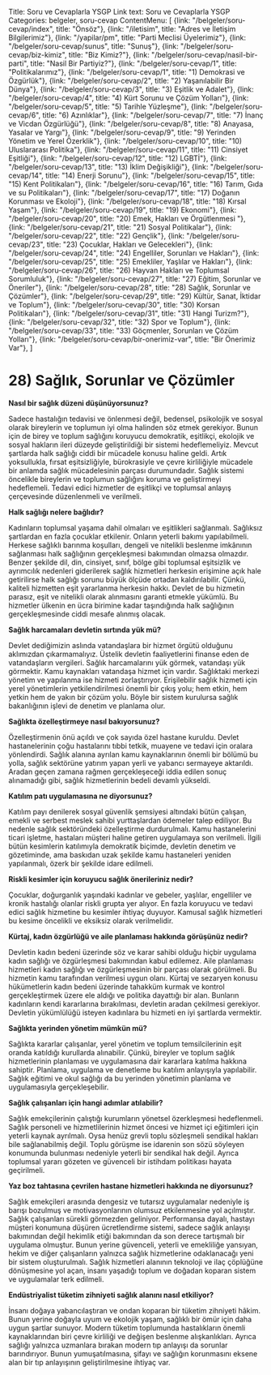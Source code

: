Title: Soru ve Cevaplarla YSGP
Link text: Soru ve Cevaplarla YSGP
Categories: belgeler, soru-cevap
ContentMenu: [
  {link: "/belgeler/soru-cevap/index", title: "Önsöz"},
  {link: "/iletisim", title: "Adres ve İletişim Bilgilerimiz"},
  {link: "/yapilar/pm", title: "Parti Meclisi Üyelerimiz"},
  {link: "/belgeler/soru-cevap/sunus", title: "Sunuş"},
  {link: "/belgeler/soru-cevap/biz-kimiz", title: "Biz Kimiz?"},
  {link: "/belgeler/soru-cevap/nasil-bir-parti", title: "Nasil Bir Partiyiz?"},
  {link: "/belgeler/soru-cevap/1", title: "Politikalarımız"},
  {link: "/belgeler/soru-cevap/1", title: "1) Demokrasi ve Özgürlük"},
  {link: "/belgeler/soru-cevap/2", title: "2) Yaşanılabilir Bir Dünya"},
  {link: "/belgeler/soru-cevap/3", title: "3) Eşitlik ve Adalet"},
  {link: "/belgeler/soru-cevap/4", title: "4) Kürt Sorunu ve Çözüm Yolları"},
  {link: "/belgeler/soru-cevap/5", title: "5) Tarihle Yüzleşme"},
  {link: "/belgeler/soru-cevap/6", title: "6) Azınlıklar"},
  {link: "/belgeler/soru-cevap/7", title: "7) İnanç ve Vicdan Özgürlüğü"},
  {link: "/belgeler/soru-cevap/8", title: "8) Anayasa, Yasalar ve Yargı"},
  {link: "/belgeler/soru-cevap/9", title: "9) Yerinden Yönetim ve Yerel Özerklik"},
  {link: "/belgeler/soru-cevap/10", title: "10) Uluslararası Politika"},
  {link: "/belgeler/soru-cevap/11", title: "11) Cinsiyet Eşitliği"},
  {link: "/belgeler/soru-cevap/12", title: "12) LGBTİ"},
  {link: "/belgeler/soru-cevap/13", title: "13) İklim Değişikliği"},
  {link: "/belgeler/soru-cevap/14", title: "14) Enerji Sorunu"},
  {link: "/belgeler/soru-cevap/15", title: "15) Kent Politikaları"},
  {link: "/belgeler/soru-cevap/16", title: "16) Tarım, Gıda ve su Politikaları"},
  {link: "/belgeler/soru-cevap/17", title: "17) Doğanın Korunması ve Ekoloji"},
  {link: "/belgeler/soru-cevap/18", title: "18) Kırsal Yaşam"},
  {link: "/belgeler/soru-cevap/19", title: "19) Ekonomi"},
  {link: "/belgeler/soru-cevap/20", title: "20) Emek, Hakları ve Örgütlenmesi
"},
  {link: "/belgeler/soru-cevap/21", title: "21) Sosyal Politikalar"},
  {link: "/belgeler/soru-cevap/22", title: "22) Gençlik"},
  {link: "/belgeler/soru-cevap/23", title: "23) Çocuklar, Hakları ve Gelecekleri"},
  {link: "/belgeler/soru-cevap/24", title: "24) Engelliler, Sorunları ve Hakları"},
  {link: "/belgeler/soru-cevap/25", title: "25) Emekliler, Yaşlılar ve Hakları"},
  {link: "/belgeler/soru-cevap/26", title: "26) Hayvan Hakları ve Toplumsal Sorumluluk"},
  {link: "/belgeler/soru-cevap/27", title: "27) Eğitim, Sorunlar ve Öneriler"},
  {link: "/belgeler/soru-cevap/28", title: "28) Sağlık, Sorunlar ve Çözümler"},
  {link: "/belgeler/soru-cevap/29", title: "29) Kültür, Sanat, İktidar ve Toplum"},
  {link: "/belgeler/soru-cevap/30", title: "30) Korsan Politikaları"},
  {link: "/belgeler/soru-cevap/31", title: "31) Hangi Turizm?"},
  {link: "/belgeler/soru-cevap/32", title: "32) Spor ve Toplum"},
  {link: "/belgeler/soru-cevap/33", title: "33) Göçmenler, Sorunları ve Çözüm Yolları"},
  {link: "/belgeler/soru-cevap/bir-onerimiz-var", title: "Bir Önerimiz Var"},
  ]



# 28) Sağlık, Sorunlar ve Çözümler

**Nasıl bir sağlık düzeni düşünüyorsunuz?**

Sadece hastalığın tedavisi ve önlenmesi değil, bedensel, psikolojik ve sosyal olarak bireylerin ve toplumun iyi olma halinden söz etmek gerekiyor. Bunun için de birey ve toplum sağlığını koruyucu demokratik, eşitlikçi, ekolojik ve sosyal hakların ileri düzeyde geliştirildiği bir sistemi hedeflemeliyiz. Mevcut şartlarda halk sağlığı ciddi bir mücadele konusu haline geldi. Artık yoksullukla, fırsat eşitsizliğiyle, bürokrasiyle ve çevre kirliliğiyle mücadele bir anlamda sağlık mücadelesinin parçası durumundadır. Sağlık sistemi öncelikle bireylerin ve toplumun sağlığını koruma ve geliştirmeyi hedeflemeli. Tedavi edici hizmetler de eşitlikçi ve toplumsal anlayış çerçevesinde düzenlenmeli ve verilmeli.

**Halk sağlığı nelere bağlıdır?**
 
Kadınların toplumsal yaşama dahil olmaları ve eşitlikleri sağlanmalı. Sağlıksız şartlardan en fazla çocuklar etkilenir. Onların yeterli bakımı yapılabilmeli. Herkese sağlıklı barınma koşulları, dengeli ve nitelikli beslenme imkânının sağlanması halk sağlığının gerçekleşmesi bakımından olmazsa olmazdır. Benzer şekilde dil, din, cinsiyet, sınıf, bölge gibi toplumsal eşitsizlik ve ayrımcılık nedenleri giderilerek sağlık hizmetleri herkesin erişimine açık hale getirilirse halk sağlığı sorunu büyük ölçüde ortadan kaldırılabilir. Çünkü, kaliteli hizmetten eşit yararlanma herkesin hakkı. Devlet de bu hizmetin parasız, eşit ve nitelikli olarak alınmasını garanti etmekle yükümlü. Bu hizmetler ülkenin en ücra birimine kadar taşındığında halk sağlığının gerçekleşmesinde ciddi mesafe alınmış olacak.

**Sağlık harcamaları devletin sırtında yük mü?**

Devlet dediğimizin aslında vatandaşlara bir hizmet örgütü olduğunu aklımızdan çıkarmamalıyız. Üstelik devletin faaliyetlerini finanse eden de vatandaşların vergileri. Sağlık harcamalarını yük görmek, vatandaşı yük görmektir. Kamu kaynakları vatandaşa hizmet için vardır. Sağlıktaki merkezi yönetim ve yapılanma ise hizmeti zorlaştırıyor. Erişilebilir sağlık hizmeti için yerel yönetimlerin yetkilendirilmesi önemli bir çıkış yolu; hem etkin, hem yetkin hem de yakın bir çözüm yolu. Böyle bir sistem kurulursa sağlık bakanlığının işlevi de denetim ve planlama olur. 

**Sağlıkta özelleştirmeye nasıl bakıyorsunuz?**

Özelleştirmenin önü açıldı ve çok sayıda özel hastane kuruldu. Devlet hastanelerinin çoğu hastalarını tıbbi tetkik, muayene ve tedavi için oralara yönlendirdi. Sağlık alanına ayrılan kamu kaynaklarının önemli bir bölümü bu yolla, sağlık sektörüne yatırım yapan yerli ve yabancı sermayeye aktarıldı. Aradan geçen zamana rağmen gerçekleşeceği iddia edilen sonuç alınamadığı gibi, sağlık hizmetlerinin bedeli devamlı yükseldi. 

**Katılım patı uygulamasına ne diyorsunuz?**

Katılım payı denilerek sosyal güvenlik şemsiyesi altındaki bütün çalışan, emekli ve serbest meslek sahibi yurttaşlardan ödemeler talep ediliyor. Bu nedenle sağlık sektöründeki özelleştirme durdurulmalı. Kamu hastanelerini ticari işletme, hastaları müşteri haline getiren uygulamaya son verilmeli. İlgili bütün kesimlerin katılımıyla demokratik biçimde, devletin denetim ve gözetiminde, ama baskıdan uzak şekilde kamu hastaneleri yeniden yapılanmalı, özerk bir şekilde idare edilmeli.

**Riskli kesimler için koruyucu sağlık önerileriniz nedir?**

Çocuklar, doğurganlık yaşındaki kadınlar ve gebeler, yaşlılar, engelliler ve kronik hastalığı olanlar riskli grupta yer alıyor. En fazla koruyucu ve tedavi edici sağlık hizmetine bu kesimler ihtiyaç duyuyor. Kamusal sağlık hizmetleri bu kesime öncelikli ve eksiksiz olarak verilmelidir.

**Kürtaj, kadın özgürlüğü ve aile planlaması hakkında görüşünüz nedir?**

Devletin kadın bedeni üzerinde söz ve karar sahibi olduğu hiçbir uygulama kadın sağlığı ve özgürleşmesi bakımından kabul edilemez. Aile planlaması hizmetleri kadın sağlığı ve özgürleşmesinin bir parçası olarak görülmeli. Bu hizmetin kamu tarafından verilmesi uygun olanı. Kürtaj ve sezaryen konusu hükümetlerin kadın bedeni üzerinde tahakküm kurmak ve kontrol gerçekleştirmek üzere ele aldığı ve politika dayattığı bir alan. Bunların kadınların kendi kararlarına bırakılması, devletin aradan çekilmesi gerekiyor. Devletin yükümlülüğü isteyen kadınlara bu hizmeti en iyi şartlarda vermektir. 

**Sağlıkta yerinden yönetim mümkün mü?**

Sağlıkta kararlar çalışanlar, yerel yönetim ve toplum temsilcilerinin eşit oranda katıldığı kurullarda alınabilir. Çünkü, bireyler ve toplum sağlık hizmetlerinin planlaması ve uygulamasına dair kararlara katılma hakkına sahiptir. Planlama, uygulama ve denetleme bu katılım anlayışıyla yapılabilir. Sağlık eğitimi ve okul sağlığı da bu yerinden yönetimin planlama ve uygulamasıyla gerçekleşebilir.

**Sağlık çalışanları için hangi adımlar atılabilir?**

Sağlık emekçilerinin çalıştığı kurumların yönetsel özerkleşmesi hedeflenmeli. Sağlık personeli ve hizmetlilerinin hizmet öncesi ve hizmet içi eğitimleri için yeterli kaynak ayrılmalı. Oysa henüz grevli toplu sözleşmeli sendikal hakları bile sağlanabilmiş değil. Toplu görüşme ise idarenin son sözü söyleyen konumunda bulunması nedeniyle yeterli bir sendikal hak değil. Ayrıca toplumsal yararı gözeten ve güvenceli bir istihdam politikası hayata geçirilmeli.

**Yaz boz tahtasına çevrilen hastane hizmetleri hakkında ne diyorsunuz?**
 
Sağlık emekçileri arasında dengesiz ve tutarsız uygulamalar nedeniyle iş barışı bozulmuş ve motivasyonlarının olumsuz etkilenmesine yol açılmıştır. Sağlık çalışanları sürekli görmezden geliniyor. Performansa dayalı, hastayı müşteri konumuna düşüren ücretlendirme sistemi, sadece sağlık anlayışı bakımından değil hekimlik etiği bakımından da son derece tartışmalı bir uygulama olmuştur. Bunun yerine güvenceli, yeterli ve emekliliğe yansıyan, hekim ve diğer çalışanların yalnızca sağlık hizmetlerine odaklanacağı yeni bir sistem oluşturulmalı. Sağlık hizmetleri alanının teknoloji ve ilaç çöplüğüne dönüşmesine yol açan, insanı yaşadığı toplum ve doğadan koparan sistem ve uygulamalar terk edilmeli.

**Endüstriyalist tüketim zihniyeti sağlık alanını nasıl etkiliyor?**
 
İnsanı doğaya yabancılaştıran ve ondan koparan bir tüketim zihniyeti hâkim. Bunun yerine doğayla uyum ve ekolojik yaşam, sağlıklı bir ömür için daha uygun şartlar sunuyor. Modern tüketim toplumunda hastalıkların önemli kaynaklarından biri çevre kirliliği ve değişen beslenme alışkanlıkları. Ayrıca sağlığı yalnızca uzmanlara bırakan modern tıp anlayışı da sorunlar barındırıyor. Bunun yumuşatılmasına, şifayı ve sağlığın korunmasını eksene alan bir tıp anlayışının geliştirilmesine ihtiyaç var. 
